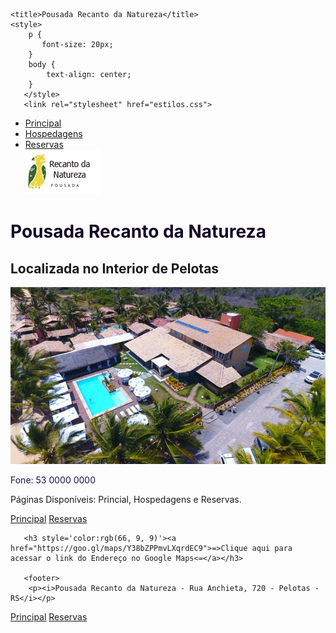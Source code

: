 <!DOCTYPE html>
<html lang="pt-br">
<head>
    <meta charset="UTF-8">
    <meta name="viewport" content="width=device-width, initial-scale=1.0">
    <meta http-equiv="X-UA-Compatible" content="ie=edge">
<!-- Meta tags pra otimizazao de buscadore SEO-->
<meta name="Keywords" content="Pousadas, Hospedagens, Férias, Imóveis">
<meta name="description" content="Lugares Reservados para Férias e Estadias.">

    <title>Pousada Recanto da Natureza</title>
    <style>
        p {
           font-size: 20px;
        }
        body {
            text-align: center;
        }
       </style>
       <link rel="stylesheet" href="estilos.css">
   </head>
   <body>
       <ul class="menu">
       <li>
           <a href="pousada.html">Principal</a>
        </li>
       <li>
       <a href="hospedagens.html">Hospedagens</a>
        </li>
       <li>
       <a href="reservas.html">Reservas</a>
        </li>
        <img src="logo1.png" alt="logo" style="size: 10px">
       </ul>
       <h1 style='color: rgb(17, 6, 37)'>Pousada Recanto da Natureza</h1>
       <h2>Localizada no Interior de Pelotas</h2>
       <img src="fundo.jpg" alt="Localização">
       <p style='color: rgb(34, 12, 95)'>Fone: 53 0000 0000</p>
       <p>Páginas Disponíveis: Princial, Hospedagens e Reservas.</p>
   <!-- Links  paras paginas do site-->
       <a href="pousada.html">Principal</a>
       <a href="reservas.html">Reservas</a>

       <h3 style='color:rgb(66, 9, 9)'><a href="https://goo.gl/maps/Y38bZPPmvLXqrdEC9">=>Clique aqui para acessar o link do Endereço no Google Maps<=</a></h3>

       <footer>
        <p><i>Pousada Recanto da Natureza - Rua Anchieta, 720 - Pelotas - RS</i></p>
 </footer>
   <!-- Links  paras paginas do site-->
   <a href="pousada.html">Principal</a>
   <a href="reservas.html">Reservas</a>
       
   </body>
   </html>

